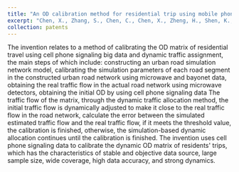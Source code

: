 ```yaml
---
title: "An OD calibration method for residential trip using mobile phone data and dynamic traffic assignment"
excerpt: "Chen, X., Zhang, S., Chen, C., Chen, X., Zheng, H., Shen, K., Ye, Y. & Sun, W. (2017) An OD calibration method for residential trip using mobile phone data and dynamic traffic assignment. Publication No.: CN106571032A, April 19, 2017."
collection: patents
---
```


The invention relates to a method of calibrating the OD matrix of residential travel using cell phone signaling big data and dynamic traffic assignment, the main steps of which include: constructing an urban road simulation network model, calibrating the simulation parameters of each road segment in the constructed urban road network using microwave and bayonet data, obtaining the real traffic flow in the actual road network using microwave detectors, obtaining the initial OD by using cell phone signaling data The traffic flow of the matrix, through the dynamic traffic allocation method, the initial traffic flow is dynamically adjusted to make it close to the real traffic flow in the road network, calculate the error between the simulated estimated traffic flow and the real traffic flow, if it meets the threshold value, the calibration is finished, otherwise, the simulation-based dynamic allocation continues until the calibration is finished. The invention uses cell phone signaling data to calibrate the dynamic OD matrix of residents' trips, which has the characteristics of stable and objective data source, large sample size, wide coverage, high data accuracy, and strong dynamics.
